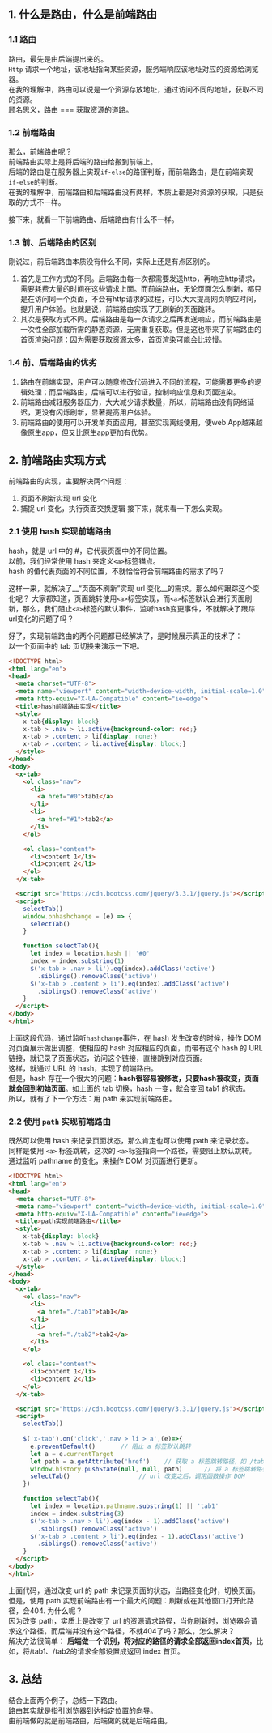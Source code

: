 ## 1. 什么是路由，什么是前端路由
### 1.1 路由
路由，最先是由后端提出来的。    
`Http` 请求一个地址，该地址指向某些资源，服务端响应该地址对应的资源给浏览器。  
在我的理解中，路由可以说是一个资源存放地址，通过访问不同的地址，获取不同的资源。  
顾名思义，路由 === 获取资源的道路。

### 1.2 前端路由
那么，前端路由呢？  
前端路由实际上是将后端的路由给搬到前端上。  
后端的路由是在服务器上实现`if-else`的路径判断，而前端路由，是在前端实现`if-else`的判断。  
在我的理解中，前端路由和后端路由没有两样，本质上都是对资源的获取，只是获取的方式不一样。  

接下来，就看一下前端路由、后端路由有什么不一样。

### 1.3 前、后端路由的区别
刚说过，前后端路由本质没有什么不同，实际上还是有点区别的。  
1. 首先是工作方式的不同。后端路由每一次都需要发送http，再响应http请求，需要耗费大量的时间在这些请求上面。而前端路由，无论页面怎么刷新，都只是在访问同一个页面，不会有http请求的过程，可以大大提高网页响应时间，提升用户体验。也就是说，前端路由实现了无刷新的页面跳转。
2. 其次是获取方式不同。后端路由是每一次请求之后再发送响应，而前端路由是一次性全部加载所需的静态资源，无需重复获取。但是这也带来了前端路由的首页渲染问题：因为需要获取资源太多，首页渲染可能会比较慢。

### 1.4 前、后端路由的优劣
1. 路由在前端实现，用户可以随意修改代码进入不同的流程，可能需要更多的逻辑处理；而后端路由，后端可以进行验证，控制响应信息和页面渲染。
2. 前端路由减轻服务器压力，大大减少请求数量，所以，前端路由没有网络延迟，更没有闪烁刷新，显著提高用户体验。
3. 前端路由的使用可以开发单页面应用，甚至实现离线使用，使web App越来越像原生app，但又比原生app更加有优势。

## 2. 前端路由实现方式
前端路由的实现，主要解决两个问题：
1. 页面不刷新实现 url 变化
2. 捕捉 url 变化，执行页面交换逻辑
接下来，就来看一下怎么实现。
### 2.1 使用 hash 实现前端路由
hash，就是 url 中的 #，它代表页面中的不同位置。  
以前，我们经常使用 hash 来定义`<a>`标签锚点。  
hash 的值代表页面的不同位置，不就恰恰符合前端路由的需求了吗？

这样一来，就解决了__“页面不刷新”实现 url 变化__的需求。那么如何跟踪这个变化呢？
大家都知道，页面跳转使用`<a>`标签实现，而`<a>`标签默认会进行页面刷新，那么，我们阻止`<a>`标签的默认事件，监听hash变更事件，不就解决了跟踪url变化的问题了吗？

好了，实现前端路由的两个问题都已经解决了，是时候展示真正的技术了：  
以一个页面中的 tab 页切换来演示一下吧。
```html
<!DOCTYPE html>
<html lang="en">
<head>
  <meta charset="UTF-8">
  <meta name="viewport" content="width=device-width, initial-scale=1.0">
  <meta http-equiv="X-UA-Compatible" content="ie=edge">
  <title>hash前端路由实现</title>
  <style>
    x-tab{display: block}
    x-tab > .nav > li.active{background-color: red;}
    x-tab > .content > li{display: none;}
    x-tab > .content > li.active{display: block;}
  </style>
</head>
<body>
  <x-tab>
    <ol class="nav">
      <li>
        <a href="#0">tab1</a>
      </li>
      <li>
        <a href="#1">tab2</a>
      </li>
    </ol>

    <ol class="content">
      <li>content 1</li>
      <li>content 2</li>
    </ol>
  </x-tab>

  <script src="https://cdn.bootcss.com/jquery/3.3.1/jquery.js"></script>
  <script>  
    selectTab()
    window.onhashchange = (e) => {
      selectTab()
    }

    function selectTab(){
      let index = location.hash || '#0'
      index = index.substring(1)
      $('x-tab > .nav > li').eq(index).addClass('active')
        .siblings().removeClass('active')
      $('x-tab > .content > li').eq(index).addClass('active')
        .siblings().removeClass('active')
    }
  </script>
</body>
</html>
```

上面这段代码，通过监听`hashchange`事件，在 hash 发生改变的时候，操作 DOM 对页面展示做出调整，使相应的 hash 对应相应的页面，而带有这个 hash 的 URL 链接，就记录了页面状态，访问这个链接，直接跳到对应页面。  
这样，就通过 URL 的 hash，实现了前端路由。  
但是，hash 存在一个很大的问题：__hash很容易被修改，只要hash被改变，页面就会回到初始页面__。如上面的 tab 切换，hash 一变，就会变回 tab1 的状态。  
所以，就有了下一个方法：用 path 来实现前端路由。

### 2.2 使用 `path` 实现前端路由
既然可以使用 hash 来记录页面状态，那么肯定也可以使用 path 来记录状态。  
同样是使用 `<a>` 标签跳转，这次的 `<a>`标签指向一个路径，需要阻止默认跳转。  
通过监听 pathname 的变化，来操作 DOM 对页面进行更新。
```html
<!DOCTYPE html>
<html lang="en">
<head>
  <meta charset="UTF-8">
  <meta name="viewport" content="width=device-width, initial-scale=1.0">
  <meta http-equiv="X-UA-Compatible" content="ie=edge">
  <title>path实现前端路由</title>
  <style>
    x-tab{display: block}
    x-tab > .nav > li.active{background-color: red;}
    x-tab > .content > li{display: none;}
    x-tab > .content > li.active{display: block;}
  </style>
</head>
<body>
  <x-tab>
    <ol class="nav">
      <li>
        <a href="./tab1">tab1</a>
      </li>
      <li>
        <a href="./tab2">tab2</a> 
      </li>
    </ol>

    <ol class="content">
      <li>content 1</li>
      <li>content 2</li>
    </ol>
  </x-tab>

  <script src="https://cdn.bootcss.com/jquery/3.3.1/jquery.js"></script>
  <script>
    selectTab()
   
    $('x-tab').on('click','.nav > li > a',(e)=>{
      e.preventDefault()       // 阻止 a 标签默认跳转
      let a = e.currentTarget
      let path = a.getAttribute('href')    // 获取 a 标签跳转路径，如 /tab1
      window.history.pushState(null, null, path)      // 将 a 标签跳转路径添加到 url 上，使 url 改变
      selectTab()                   // url 改变之后，调用函数操作 DOM
    })

    function selectTab(){
      let index = location.pathname.substring(1) || 'tab1'
      index = index.substring(3)
      $('x-tab > .nav > li').eq(index - 1).addClass('active')
        .siblings().removeClass('active')
      $('x-tab > .content > li').eq(index - 1).addClass('active')
        .siblings().removeClass('active')
    }
  </script>
</body>
</html>
```
上面代码，通过改变 url 的 path 来记录页面的状态，当路径变化时，切换页面。  
但是，使用 path 实现前端路由有一个最大的问题：刷新或在其他窗口打开此路径，会404. 为什么呢？  
因为改变 path，实质上是改变了 url 的资源请求路径，当你刷新时，浏览器会请求这个路径，而后端并没有这个路径，不就404了吗？那么，怎么解决？  
解决方法很简单：
__后端做一个识别，将对应的路径的请求全部返回index首页__，比如，将/tab1、/tab2的请求全部设置成返回 index 首页。

## 3. 总结
结合上面两个例子，总结一下路由。   
路由其实就是指引浏览器到达指定位置的向导。  
由前端做的就是前端路由，后端做的就是后端路由。  

